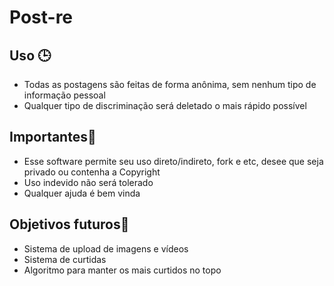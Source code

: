 # Post-re

## Uso 🕒

- Todas as postagens são feitas de forma anônima, sem nenhum tipo de informação pessoal
- Qualquer tipo de discriminação será deletado o mais rápido possível

## Importantes📍

- Esse software permite seu uso direto/indireto, fork e etc, desee que seja privado ou contenha a Copyright
- Uso indevido não será tolerado
- Qualquer ajuda é bem vinda

## Objetivos futuros🌟

- Sistema de upload de imagens e vídeos
- Sistema de curtidas
- Algoritmo para manter os mais curtidos no topo
